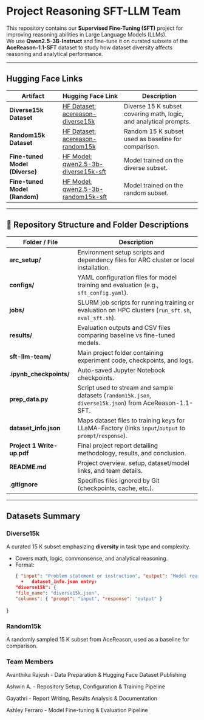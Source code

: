 # Project Reasoning SFT-LLM Team

This repository contains our **Supervised Fine-Tuning (SFT)** project for improving reasoning abilities in Large Language Models (LLMs).  
We use **Qwen2.5-3B-Instruct** and fine-tune it on curated subsets of the **AceReason-1.1-SFT** dataset to study how dataset diversity affects reasoning and analytical performance.

---

## Hugging Face Links

| Artifact | Hugging Face Link | Description |
|-----------|------------------|--------------|
|  **Diverse15k Dataset** | [HF Dataset: acereason-diverse15k](https://huggingface.co/datasets/avanthikarajesh30/acereason-diverse15k) | Diverse 15 K subset covering math, logic, and analytical prompts. |
|  **Random15k Dataset** | [HF Dataset: acereason-random15k](https://huggingface.co/datasets/avanthikarajesh30/acereason-random15k) | Random 15 K subset used as baseline for comparison. |
| **Fine-tuned Model (Diverse)** | [HF Model: qwen2.5-3b-diverse15k-sft](https://huggingface.co/avanthikarajesh30/qwen2.5-3b-diverse15k-sft) | Model trained on the diverse subset. |
| **Fine-tuned Model (Random)** | [HF Model: qwen2.5-3b-random15k-sft](https://huggingface.co/avanthikarajesh30/qwen2.5-3b-random15k-sft) | Model trained on the random subset. |

---

## 📁 Repository Structure and Folder Descriptions

| Folder / File | Description |
|----------------|-------------|
| **arc_setup/** | Environment setup scripts and dependency files for ARC cluster or local installation. |
| **configs/** | YAML configuration files for model training and evaluation (e.g., `sft_config.yaml`). |
| **jobs/** | SLURM job scripts for running training or evaluation on HPC clusters (`run_sft.sh`, `eval_sft.sh`). |
| **results/** | Evaluation outputs and CSV files comparing baseline vs fine-tuned models. |
| **sft-llm-team/** | Main project folder containing experiment code, checkpoints, and logs. |
| **.ipynb_checkpoints/** | Auto-saved Jupyter Notebook checkpoints. |
| **prep_data.py** | Script used to stream and sample datasets (`random15k.json`, `diverse15k.json`) from AceReason-1.1-SFT. |
| **dataset_info.json** | Maps dataset files to training keys for LLaMA-Factory (links `input`/`output` to `prompt`/`response`). |
| **Project 1 Write-up.pdf** | Final project report detailing methodology, results, and conclusion. |
| **README.md** | Project overview, setup, dataset/model links, and team details. |
| **.gitignore** | Specifies files ignored by Git (checkpoints, cache, etc.). |

---

##  Datasets Summary

### **Diverse15k**

A curated 15 K subset emphasizing **diversity** in task type and complexity.

- Covers math, logic, commonsense, and analytical reasoning.  
- Format:
  ```json
  { "input": "Problem statement or instruction", "output": "Model reasoning and answer" }
  	•	dataset_info.json entry:
  "diverse15k": {
  "file_name": "diverse15k.json",
  "columns": { "prompt": "input", "response": "output" }
}

### **Random15k**

A randomly sampled 15 K subset from AceReason, used as a baseline for comparison.


### **Team Members**

Avanthika Rajesh - Data Preparation & Hugging Face Dataset Publishing

Ashwin A. - Repository Setup, Configuration & Training Pipeline

Gayathri - Report Writing, Results Analysis & Documentation

Ashley Ferraro - Model Fine-tuning & Evaluation Pipeline
